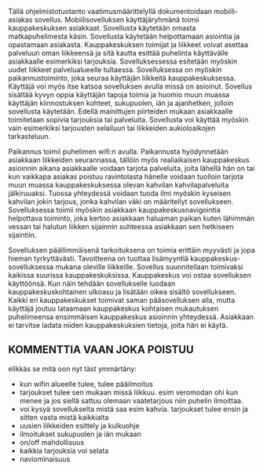 Tällä ohjelmistotuotanto vaatimusmäärittelyllä dokumentoidaan mobiili-asiakas sovellus. Mobiilisovelluksen 
käyttäjäryhmänä toimii kauppakeskuksen asiakkaat. Sovellusta käytetään omasta matkapuhelimesta käsin. Sovellusta käytetään
helpottamaan asiointia ja opastamaan asiakasta. Kauppakeskuksen toimijat ja liikkeet voivat asettaa palveluun oman
liikkeensä ja sitä kautta esittää puhelinta käyttävälle asiakkaalle esimerkiksi tarjouksia. Sovelluksessessa esitetään myöskin uudet liikkeet palvelualueelle tultaessa. 
Sovelluksessa on myöskin paikannustoiminto, joka seuraa käyttäjän liikkeitä kauppakeskuksessa. Käyttäjä voi myös itse katsoa sovelluksen avulla
missä on asioinut. Sovellus sisältää kyvyn oppia käyttäjän tapoja toimia ja huomio muun muassa käyttäjän kiinnostuksen 
kohteet, sukupuolen, iän ja ajanhetken, jolloin sovellusta käytetään. Edellä mainittujen piirteiden mukaan
asiakkaalle toimitetaan sopivia tarjouksia tai palveluita. Sovellusta voi käyttää myöskin vain esimerkiksi
tarjousten selailuun tai liikkeiden aukioloaikojen tarkasteluun. 

Paikannus toimii puhelimen wifi:n avulla. Paikannusta hyödynnetään asiakkaan liikkeiden seurannassa, 
tällöin myös realiaikaisen kauppakeskus asioinnin aikana asiakkaalle voidaan tarjota palveluita, 
joita lähellä hän on tai kun vaikkapa asiakas poistuu ravintolasta hänelle voidaan tuolloin tarjota muun muassa 
kauppakeskuksessa olevan kahvilan kahvilapalveluita jälkiruuaksi. Tuossa yhteydessä voidaan tuoda ilmi myöskin 
kyseisen kahvilan jokin tarjous, jonka kahvilan väki on määritellyt sovellukseen. Sovelluksessa toimii
myöskin asiakkaan kauppakeskusnavigointia helpottava toiminto, joka kertoo asiakkaan haluaman paikan kuten lähimmän vessan
tai halutun liikken sijainnin suhteessa asiakkaan sen hetkiseen sijaintiin.

Sovelluksen päällimmäisenä tarkoituksena on toimia erittäin myyvästi ja jopa hieman tyrkyttävästi.
Tavoitteena on tuottaa lisämyyntiä kauppakeskus-sovelluksessa mukana oleville liikkeille. Sovellus suunnitellaan
toimivaksi kaikissa suurissa kauppakeskuksissa. Kauppakeskus voi ostaa sovelluksen käyttöönsä. Kun näin tehdään
sovellukselle luodaan kauppakeskuskohtainen ulkoasu ja lisätään oikea sisältö sovellukseen. Kaikki eri
kauppakeskukset toimivat saman pääsovelluksen alla, mutta käyttäjä joutuu lataamaan kauppakeskus kohtaisen
mukautuksen puhelimeensa ensimmäisen kauppakeskus asioinnin yhteydessä. Asiakkaan ei tarvitse ladata niiden 
kauppakeskuksien tietoja, joita hän ei käytä.


KOMMENTTIA VAAN JOKA POISTUU
----------------------------
elikkäs se mitä oon nyt täst ymmärtäny:
 - kun wifin alueelle tulee, tulee pääilmoitus
- tarjoukset tulee sen mukaan missä liikkuu. esim veromodan ohi kun menee
 ja jos siellä sattuu olemaan vaatetarjous niin puhelin ilmoittaa.
- voi kysyä sovellukselta mistä saa esim kahvia. tarjoukset tulee ensin 
ja sitten vasta mistä kaikkialta
- uusien liikkeiden esittely ja kulkuohje
- ilmoitukset sukupuolen ja iän mukaan
- on/off mahdollisuus
- kaikkia tarjouksia voi selata
- naviominaisuus